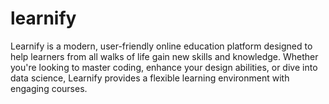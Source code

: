 # learnify
Learnify is a modern, user-friendly online education platform designed to help learners from all walks of life gain new skills and knowledge. Whether you're looking to master coding, enhance your design abilities, or dive into data science, Learnify provides a flexible learning environment with engaging courses.
